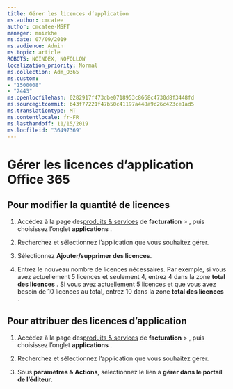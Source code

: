 ```yaml
---
title: Gérer les licences d’application
ms.author: cmcatee
author: cmcatee-MSFT
manager: mnirkhe
ms.date: 07/09/2019
ms.audience: Admin
ms.topic: article
ROBOTS: NOINDEX, NOFOLLOW
localization_priority: Normal
ms.collection: Adm_O365
ms.custom:
- "1500008"
- "2443"
ms.openlocfilehash: 0282917f473dbe0718953c8668c4730d8f3448fd
ms.sourcegitcommit: b43f77221f47b50c41197a448a9c26c423ce1ad5
ms.translationtype: MT
ms.contentlocale: fr-FR
ms.lasthandoff: 11/15/2019
ms.locfileid: "36497369"
---
```

# <a name="manage-office-365-app-licenses"></a>Gérer les licences d’application Office 365

## <a name="to-change-license-quantity"></a>Pour modifier la quantité de licences

1. Accédez à la page des[produits & services](https://go.microsoft.com/fwlink/p/?linkid=842054) de **facturation** > , puis choisissez l’onglet **applications** .

2. Recherchez et sélectionnez l’application que vous souhaitez gérer.  

3. Sélectionnez **Ajouter/supprimer des licences**.

4. Entrez le nouveau nombre de licences nécessaires. Par exemple, si vous avez actuellement 5 licences et seulement 4, entrez 4 dans la zone **total des licences** . Si vous avez actuellement 5 licences et que vous avez besoin de 10 licences au total, entrez 10 dans la zone **total des licences** .

## <a name="to-assign-app-licenses"></a>Pour attribuer des licences d’application

1. Accédez à la page des[produits & services](https://go.microsoft.com/fwlink/p/?linkid=842054) de **facturation** > , puis choisissez l’onglet **applications** .

2. Recherchez et sélectionnez l’application que vous souhaitez gérer.  

3. Sous **paramètres & Actions**, sélectionnez le lien à **gérer dans le portail de l’éditeur**.